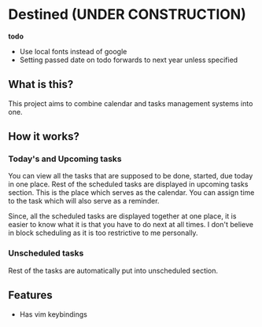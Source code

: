 # Destined (UNDER CONSTRUCTION)

**todo**
- Use local fonts instead of google
- Setting passed date on todo forwards to next year unless specified

## What is this?

This project aims to combine calendar and tasks management systems into one.

## How it works?

### Today's and Upcoming tasks

You can view all the tasks that are supposed to be done, started, due today in one place. Rest of the scheduled tasks are displayed in upcoming tasks section. This is the place which serves as the calendar. You can assign time to the task which will also serve as a reminder.

Since, all the scheduled tasks are displayed together at one place, it is easier to know what it is that you have to do next at all times. I don't believe in block scheduling as it is too restrictive to me personally.

### Unscheduled tasks

Rest of the tasks are automatically put into unscheduled section.

## Features

- Has vim keybindings